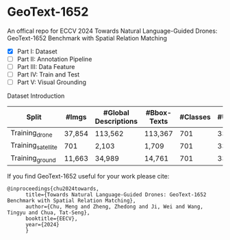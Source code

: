 # GeoText-1652
An offical repo for ECCV 2024 Towards Natural Language-Guided Drones: GeoText-1652 Benchmark with Spatial Relation Matching

- [x] Part I: Dataset
- [ ] Part II: Annotation Pipeline
- [ ] Part III: Data Feature
- [ ] Part IV: Train and Test
- [ ] Part V: Visual Grounding

Dataset Introduction

| Split                   | #Imgs  | #Global Descriptions | #Bbox-Texts | #Classes | #Univ. |
|-------------------------|--------|----------------------|-------------|----------|--------|
| Training<sub>drone</sub>     | 37,854 | 113,562             | 113,367     | 701      | 33     |
| Training<sub>satellite</sub> | 701    | 2,103               | 1,709       | 701      | 33     |
| Training<sub>ground</sub>    | 11,663 | 34,989              | 14,761      | 701      | 33     |


If you find GeoText-1652 useful for your work please cite:
```
@inproceedings{chu2024towards, 
      title={Towards Natural Language-Guided Drones: GeoText-1652 Benchmark with Spatial Relation Matching}, 
      author={Chu, Meng and Zheng, Zhedong and Ji, Wei and Wang, Tingyu and Chua, Tat-Seng}, 
      booktitle={EECV}, 
      year={2024} 
      }
```